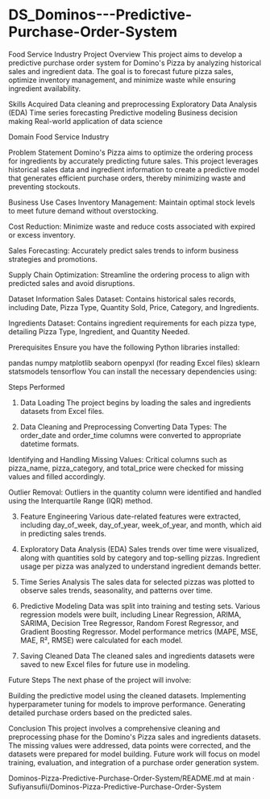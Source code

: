 # DS_Dominos---Predictive-Purchase-Order-System
Food Service Industry
Project Overview
This project aims to develop a predictive purchase order system for Domino's Pizza by analyzing historical sales and ingredient data. The goal is to forecast future pizza sales, optimize inventory management, and minimize waste while ensuring ingredient availability.

Skills Acquired
Data cleaning and preprocessing Exploratory Data Analysis (EDA) Time series forecasting Predictive modeling Business decision making Real-world application of data science

Domain
Food Service Industry

Problem Statement
Domino's Pizza aims to optimize the ordering process for ingredients by accurately predicting future sales. This project leverages historical sales data and ingredient information to create a predictive model that generates efficient purchase orders, thereby minimizing waste and preventing stockouts.

Business Use Cases
Inventory Management:
Maintain optimal stock levels to meet future demand without overstocking.

Cost Reduction:
Minimize waste and reduce costs associated with expired or excess inventory.

Sales Forecasting:
Accurately predict sales trends to inform business strategies and promotions.

Supply Chain Optimization:
Streamline the ordering process to align with predicted sales and avoid disruptions.

Dataset Information
Sales Dataset:
Contains historical sales records, including Date, Pizza Type, Quantity Sold, Price, Category, and Ingredients.

Ingredients Dataset:
Contains ingredient requirements for each pizza type, detailing Pizza Type, Ingredient, and Quantity Needed.

Prerequisites
Ensure you have the following Python libraries installed:

pandas numpy matplotlib seaborn openpyxl (for reading Excel files) sklearn statsmodels tensorflow You can install the necessary dependencies using:

Steps Performed
1. Data Loading
The project begins by loading the sales and ingredients datasets from Excel files.

2. Data Cleaning and Preprocessing
Converting Data Types:
The order_date and order_time columns were converted to appropriate datetime formats.

Identifying and Handling Missing Values:
Critical columns such as pizza_name, pizza_category, and total_price were checked for missing values and filled accordingly.

Outlier Removal:
Outliers in the quantity column were identified and handled using the Interquartile Range (IQR) method.

3. Feature Engineering
Various date-related features were extracted, including day_of_week, day_of_year, week_of_year, and month, which aid in predicting sales trends.

4. Exploratory Data Analysis (EDA)
Sales trends over time were visualized, along with quantities sold by category and top-selling pizzas. Ingredient usage per pizza was analyzed to understand ingredient demands better.

5. Time Series Analysis
The sales data for selected pizzas was plotted to observe sales trends, seasonality, and patterns over time.

6. Predictive Modeling
Data was split into training and testing sets. Various regression models were built, including Linear Regression, ARIMA, SARIMA, Decision Tree Regressor, Random Forest Regressor, and Gradient Boosting Regressor. Model performance metrics (MAPE, MSE, MAE, R², RMSE) were calculated for each model.

7. Saving Cleaned Data
The cleaned sales and ingredients datasets were saved to new Excel files for future use in modeling.

Future Steps
The next phase of the project will involve:

Building the predictive model using the cleaned datasets. Implementing hyperparameter tuning for models to improve performance. Generating detailed purchase orders based on the predicted sales.

Conclusion
This project involves a comprehensive cleaning and preprocessing phase for the Domino's Pizza sales and ingredients datasets. The missing values were addressed, data points were corrected, and the datasets were prepared for model building. Future work will focus on model training, evaluation, and integration of a purchase order generation system.

Dominos-Pizza-Predictive-Purchase-Order-System/README.md at main · Sufiyansufii/Dominos-Pizza-Predictive-Purchase-Order-System 
